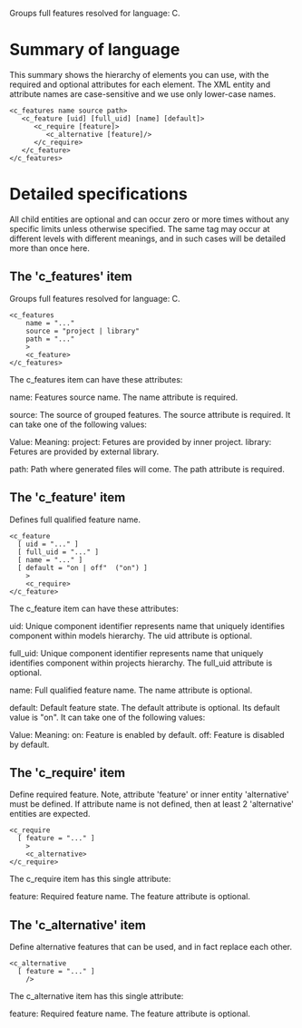 Groups full features resolved for language: C.

Summary of language
===================

This summary shows the hierarchy of elements you can use, with the
required and optional attributes for each element.  The XML entity and
attribute names are case-sensitive and we use only lower-case names.

    <c_features name source path>
       <c_feature [uid] [full_uid] [name] [default]>
          <c_require [feature]>
             <c_alternative [feature]/>
          </c_require>
       </c_feature>
    </c_features>

Detailed specifications
=======================

All child entities are optional and can occur zero or more times without
any specific limits unless otherwise specified.  The same tag may occur
at different levels with different meanings, and in such cases will be
detailed more than once here.

The 'c_features' item
---------------------

Groups full features resolved for language: C.

    <c_features
        name = "..."
        source = "project | library"
        path = "..."
        >
        <c_feature>
    </c_features>

The c_features item can have these attributes:

name:
    Features source name. The name attribute is required.

source:
    The source of grouped features. The source attribute is required. It can
    take one of the following values:

Value: Meaning:
project: Fetures are provided by inner project.
library: Fetures are provided by external library.

path:
    Path where generated files will come. The path attribute is required.


The 'c_feature' item
--------------------

Defines full qualified feature name.

    <c_feature
      [ uid = "..." ]
      [ full_uid = "..." ]
      [ name = "..." ]
      [ default = "on | off"  ("on") ]
        >
        <c_require>
    </c_feature>

The c_feature item can have these attributes:

uid:
    Unique component identifier represents name that uniquely identifies
    component within models hierarchy. The uid attribute is optional.

full_uid:
    Unique component identifier represents name that uniquely identifies
    component within projects hierarchy. The full_uid attribute is optional.

name:
    Full qualified feature name. The name attribute is optional.

default:
    Default feature state. The default attribute is optional. Its default
    value is "on". It can take one of the following values:

Value: Meaning:
on: Feature is enabled by default.
off: Feature is disabled by default.


The 'c_require' item
--------------------

Define required feature. Note, attribute 'feature' or inner entity
'alternative' must be defined. If attribute name is not defined, then at
least 2 'alternative' entities are expected.

    <c_require
      [ feature = "..." ]
        >
        <c_alternative>
    </c_require>

The c_require item has this single attribute:

feature:
    Required feature name. The feature attribute is optional.


The 'c_alternative' item
------------------------

Define alternative features that can be used, and in fact replace each
other.

    <c_alternative
      [ feature = "..." ]
        />

The c_alternative item has this single attribute:

feature:
    Required feature name. The feature attribute is optional.

